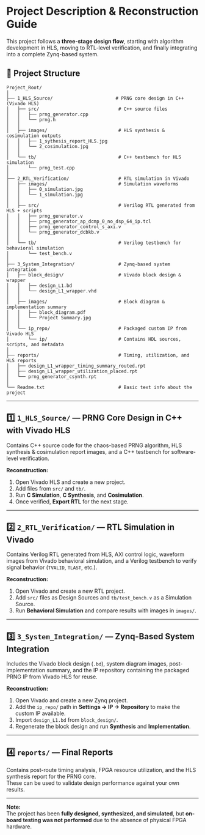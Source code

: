 # Project Description & Reconstruction Guide

This project follows a **three-stage design flow**, starting with algorithm development in HLS, moving to RTL-level verification, and finally integrating into a complete Zynq-based system.

## 📂 Project Structure
```text
Project_Root/
│
├── 1_HLS_Source/                       # PRNG core design in C++ (Vivado HLS)
│   ├── src/                             # C++ source files
│   │   ├── prng_generator.cpp
│   │   └── prng.h
│   │
│   ├── images/                          # HLS synthesis & cosimulation outputs
│   │   ├── 1_sythesis_report_HLS.jpg
│   │   └── 2_cosimulation.jpg
│   │
│   └── tb/                              # C++ testbench for HLS simulation
│       └── prng_test.cpp
│
├── 2_RTL_Verification/                  # RTL simulation in Vivado
│   ├── images/                          # Simulation waveforms
│   │   ├── 0_simulation.jpg
│   │   └── 1_simulation.jpg
│   │
│   ├── src/                             # Verilog RTL generated from HLS + scripts
│   │   ├── prng_generator.v
│   │   ├── prng_generator_ap_dcmp_0_no_dsp_64_ip.tcl
│   │   ├── prng_generator_control_s_axi.v
│   │   └── prng_generator_dcbkb.v
│   │
│   └── tb/                              # Verilog testbench for behavioral simulation
│       └── test_bench.v
│
├── 3_System_Integration/                # Zynq-based system integration
│   ├── block_design/                    # Vivado block design & wrapper
│   │   ├── design_L1.bd
│   │   └── design_L1_wrapper.vhd
│   │
│   ├── images/                          # Block diagram & implementation summary
│   │   ├── block_diagram.pdf
│   │   └── Project Summary.jpg
│   │
│   └── ip_repo/                         # Packaged custom IP from Vivado HLS
│       └── ip/                          # Contains HDL sources, scripts, and metadata
│
├── reports/                             # Timing, utilization, and HLS reports
│   ├── design_L1_wrapper_timing_summary_routed.rpt
│   ├── design_L1_wrapper_utilization_placed.rpt
│   └── prng_generator_csynth.rpt
│
└── Readme.txt                           # Basic text info about the project
```

---

## 1️⃣ `1_HLS_Source/` — PRNG Core Design in C++ with Vivado HLS
Contains C++ source code for the chaos-based PRNG algorithm, HLS synthesis & cosimulation report images, and a C++ testbench for software-level verification.

**Reconstruction:**
1. Open Vivado HLS and create a new project.
2. Add files from `src/` and `tb/`.
3. Run **C Simulation**, **C Synthesis**, and **Cosimulation**.
4. Once verified, **Export RTL** for the next stage.

---

## 2️⃣ `2_RTL_Verification/` — RTL Simulation in Vivado
Contains Verilog RTL generated from HLS, AXI control logic, waveform images from Vivado behavioral simulation, and a Verilog testbench to verify signal behavior (`TVALID`, `TLAST`, etc.).

**Reconstruction:**
1. Open Vivado and create a new RTL project.
2. Add `src/` files as Design Sources and `tb/test_bench.v` as a Simulation Source.
3. Run **Behavioral Simulation** and compare results with images in `images/`.

---

## 3️⃣ `3_System_Integration/` — Zynq-Based System Integration
Includes the Vivado block design (`.bd`), system diagram images, post-implementation summary, and the IP repository containing the packaged PRNG IP from Vivado HLS for reuse.

**Reconstruction:**
1. Open Vivado and create a new Zynq project.
2. Add the `ip_repo/` path in **Settings → IP → Repository** to make the custom IP available.
3. Import `design_L1.bd` from `block_design/`.
4. Regenerate the block design and run **Synthesis** and **Implementation**.

---

## 4️⃣ `reports/` — Final Reports
Contains post-route timing analysis, FPGA resource utilization, and the HLS synthesis report for the PRNG core.  
These can be used to validate design performance against your own results.

---

**Note:**  
The project has been **fully designed, synthesized, and simulated**, but **on-board testing was not performed** due to the absence of physical FPGA hardware.
